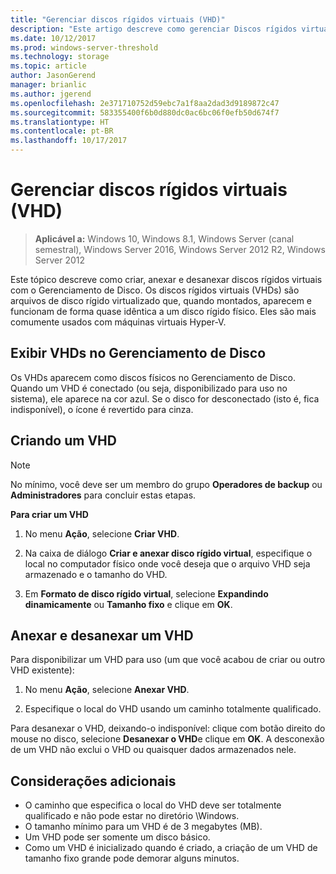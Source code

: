 ```yaml
---
title: "Gerenciar discos rígidos virtuais (VHD)"
description: "Este artigo descreve como gerenciar Discos rígidos virtuais"
ms.date: 10/12/2017
ms.prod: windows-server-threshold
ms.technology: storage
ms.topic: article
author: JasonGerend
manager: brianlic
ms.author: jgerend
ms.openlocfilehash: 2e371710752d59ebc7a1f8aa2dad3d9189872c47
ms.sourcegitcommit: 583355400f6b0d880dc0ac6bc06f0efb50d674f7
ms.translationtype: HT
ms.contentlocale: pt-BR
ms.lasthandoff: 10/17/2017
---
```

# <a name="manage-virtual-hard-disks-vhd"></a>Gerenciar discos rígidos virtuais (VHD)

> **Aplicável a:** Windows 10, Windows 8.1, Windows Server (canal semestral), Windows Server 2016, Windows Server 2012 R2, Windows Server 2012

Este tópico descreve como criar, anexar e desanexar discos rígidos virtuais com o Gerenciamento de Disco. Os discos rígidos virtuais (VHDs) são arquivos de disco rígido virtualizado que, quando montados, aparecem e funcionam de forma quase idêntica a um disco rígido físico. Eles são mais comumente usados com máquinas virtuais Hyper-V. 

## <a name="viewing-vhds-in-disk-management"></a>Exibir VHDs no Gerenciamento de Disco

Os VHDs aparecem como discos físicos no Gerenciamento de Disco. Quando um VHD é conectado (ou seja, disponibilizado para uso no sistema), ele aparece na cor azul. Se o disco for desconectado (isto é, fica indisponível), o ícone é revertido para cinza.

## <a name="creating-a-vhd"></a>Criando um VHD

> [!NOTE]
> No mínimo, você deve ser um membro do grupo **Operadores de backup** ou **Administradores** para concluir estas etapas.

**Para criar um VHD**

1.  No menu **Ação**, selecione **Criar VHD**.

2.  Na caixa de diálogo **Criar e anexar disco rígido virtual**, especifique o local no computador físico onde você deseja que o arquivo VHD seja armazenado e o tamanho do VHD.

3.  Em **Formato de disco rígido virtual**, selecione **Expandindo dinamicamente** ou **Tamanho fixo** e clique em **OK**.

## <a name="attaching-and-detaching-a-vhd"></a>Anexar e desanexar um VHD

Para disponibilizar um VHD para uso (um que você acabou de criar ou outro VHD existente): 

1. No menu **Ação**, selecione **Anexar VHD**.

2. Especifique o local do VHD usando um caminho totalmente qualificado.

Para desanexar o VHD, deixando-o indisponível: clique com botão direito do mouse no disco, selecione **Desanexar o VHD**e clique em **OK**. A desconexão de um VHD não exclui o VHD ou quaisquer dados armazenados nele.

## <a name="additional-considerations"></a>Considerações adicionais

-   O caminho que especifica o local do VHD deve ser totalmente qualificado e não pode estar no diretório \\Windows.
-   O tamanho mínimo para um VHD é de 3 megabytes (MB).
-   Um VHD pode ser somente um disco básico.
-   Como um VHD é inicializado quando é criado, a criação de um VHD de tamanho fixo grande pode demorar alguns minutos.
